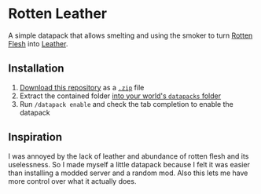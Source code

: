 # Rotten Leather

A simple datapack that allows smelting and using the smoker to turn [Rotten Flesh][RF] into [Leather].

## Installation

1. [Download this repository][DL] as a [`.zip`][DL] file
2. Extract the contained folder [into your world's `datapacks` folder][Install]
3. Run `/datapack enable` and check the tab completion to enable the datapack

## Inspiration

I was annoyed by the lack of leather and abundance of rotten flesh and its uselessness.
So I made myself a little datapack because I felt it was easier than installing a modded
server and a random mod. Also this lets me have more control over what it actually does.

[RF]: https://minecraft.gamepedia.com/Rotten_Flesh
[Leather]:https://minecraft.gamepedia.com/Leather
[DL]: https://github.com/ColinTheShark/Rotten-Leather/archive/master.zip
[Install]: https://minecraft.gamepedia.com/Tutorials/Installing_a_data_pack
